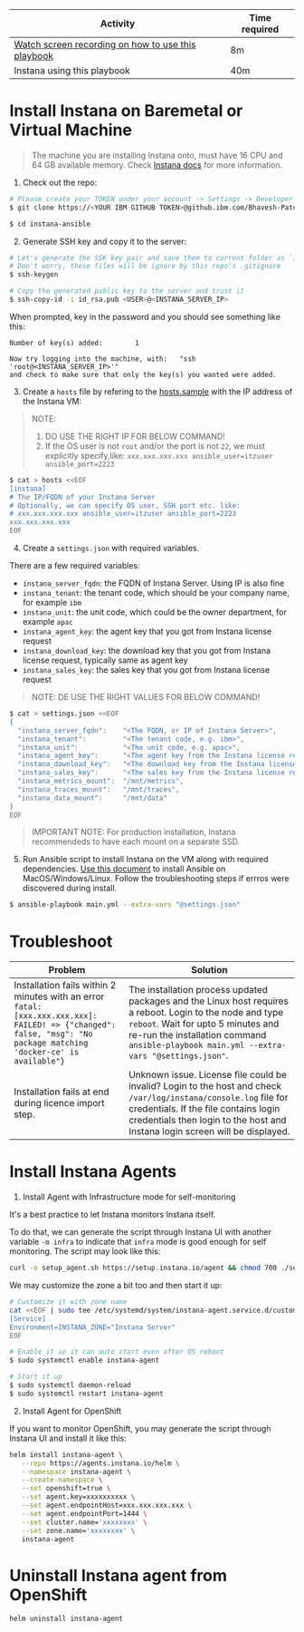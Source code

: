 |Activity|Time required|
|---|---|
|[Watch screen recording on how to use this playbook](https://ibm.box.com/s/ugn866sudhv0edm0mbhdgr5mymi6yoeb)|8m|
|Instana using this playbook|40m|


Install Instana on Baremetal or Virtual Machine
===============================================

> The machine you are installing Instana onto, must have 16 CPU and 64 GB available memory.
> Check [Instana docs](https://www.instana.com/docs/self_hosted_instana/installation/) for more information.

1. Check out the repo:

```bash
# Please create your TOKEN under your account -> Settings -> Developer settings -> Personal access tokens
$ git clone https://<YOUR IBM GITHUB TOKEN>@github.ibm.com/Bhavesh-Patel/instana.git instana-ansible

$ cd instana-ansible
```

2. Generate SSH key and copy it to the server:

```bash
# Let's generate the SSK key pair and save them to current folder as `id_rsa` and `id_rsa.pub`
# Don't worry, these files will be ignore by this repo's .gitignore
$ ssh-keygen

# Copy the generated public key to the server and trust it
$ ssh-copy-id -i id_rsa.pub <USER>@<INSTANA_SERVER_IP>
```

When prompted, key in the password and you should see something like this:

```log
Number of key(s) added:        1

Now try logging into the machine, with:   "ssh 'root@<INSTANA_SERVER_IP>'"
and check to make sure that only the key(s) you wanted were added.
```

3. Create a `hosts` file by refering to the [hosts.sample](https://github.ibm.com/Bhavesh-Patel/instana/blob/master/hosts.sample)  with the IP address of the Instana VM:

> NOTE: 
> 1. DO USE THE RIGHT IP FOR BELOW COMMAND!
> 2. If the OS user is not `root` and/or the port is not `22`, we must explicitly specify,like: `xxx.xxx.xxx.xxx ansible_user=itzuser ansible_port=2223`

```bash
$ cat > hosts <<EOF
[instana]
# The IP/FQDN of your Instana Server
# Optionally, we can specify OS user, SSH port etc. like: 
# xxx.xxx.xxx.xxx ansible_user=itzuser ansible_port=2223
xxx.xxx.xxx.xxx
EOF
```

4. Create a `settings.json` with required variables.

There are a few required variables:
- `instana_server_fqdn`: the FQDN of Instana Server. Using IP is also fine
- `instana_tenant`: the tenant code, which should be your company name, for example `ibm`
- `instana_unit`: the unit code, which could be the owner department, for example `apac`
- `instana_agent_key`: the agent key that you got from Instana license request
- `instana_download_key`: the download key that you got from Instana license request, typically same as agent key
- `instana_sales_key`: the sales key that you got from Instana license request

> NOTE: DE USE THE RIGHT VALUES FOR BELOW COMMAND!

```bash
$ cat > settings.json <<EOF
{
  "instana_server_fqdn":    "<The FQDN, or IP of Instana Server>",
  "instana_tenant":         "<The tenant code, e.g. ibm>",
  "instana_unit":           "<The unit code, e.g. apac>",
  "instana_agent_key":      "<The agent key from the Instana license request>",
  "instana_download_key":   "<The download key from the Instana license request>",
  "instana_sales_key":      "<The sales key from the Instana license request>",
  "instana_metrics_mount":  "/mnt/metrics",
  "instana_traces_mount":   "/mnt/traces",
  "instana_data_mount":     "/mnt/data"
}
EOF
```

> IMPORTANT NOTE: For production installation, Instana recommendeds to have each mount on a separate SSD.

5. Run Ansible script to install Instana on the VM along with required dependencies. [Use this document](https://docs.ansible.com/ansible/latest/installation_guide/intro_installation.html) to install Ansible on MacOS/Windows/Linux. Follow the troubleshooting steps if errros were discovered during install.

```bash
$ ansible-playbook main.yml --extra-vars "@settings.json"
```

Troubleshoot
==================================

|**Problem**|**Solution**|
|---|---|
|Installation fails within 2 minutes with an error `fatal: [xxx.xxx.xxx.xxx]: FAILED! => {"changed": false, "msg": "No package matching 'docker-ce' is available"}`|The installation process updated packages and the Linux host requires a reboot. Login to the node and type `reboot`. Wait for upto 5 minutes and re-run the installation command `ansible-playbook main.yml --extra-vars "@settings.json"`.|
|Installation fails at end during licence import step.|Unknown issue. License file could be invalid? Login to the host and check `/var/log/instana/console.log` file for credentials. If the file contains login credentials then login to the host and Instana login screen will be displayed.|


Install Instana Agents
==================================

1. Install Agent with Infrastructure mode for self-monitoring

It's a best practice to let Instana monitors Instana itself.

To do that, we can generate the script through Instana UI with another variable `-m infra` to indicate that `infra` mode is good enough for self monitoring.
The script may look like this:

```sh
curl -o setup_agent.sh https://setup.instana.io/agent && chmod 700 ./setup_agent.sh && sudo ./setup_agent.sh -a xxxxxxxxxxxxx -t dynamic -e xxx.xxx.xxx.xxx:1444 -y -m infra
```

We may customize the zone a bit too and then start it up:

```bash
# Customize it with zone name
cat <<EOF | sudo tee /etc/systemd/system/instana-agent.service.d/custom-environment.conf
[Service]
Environment=INSTANA_ZONE="Instana Server"
EOF

# Enable it so it can auto start even after OS reboot
$ sudo systemctl enable instana-agent

# Start it up
$ sudo systemctl daemon-reload
$ sudo systemctl restart instana-agent
```

2. Install Agent for OpenShift

If you want to monitor OpenShift, you may generate the script through Instana UI and install it like this:

```bash
helm install instana-agent \
   --repo https://agents.instana.io/helm \
   --namespace instana-agent \
   --create-namespace \
   --set openshift=true \
   --set agent.key=xxxxxxxxxx \
   --set agent.endpointHost=xxx.xxx.xxx.xxx \
   --set agent.endpointPort=1444 \
   --set cluster.name='xxxxxxxx' \
   --set zone.name='xxxxxxxx' \
   instana-agent
```

Uninstall Instana agent from OpenShift
======================================

```bash
helm uninstall instana-agent
```
